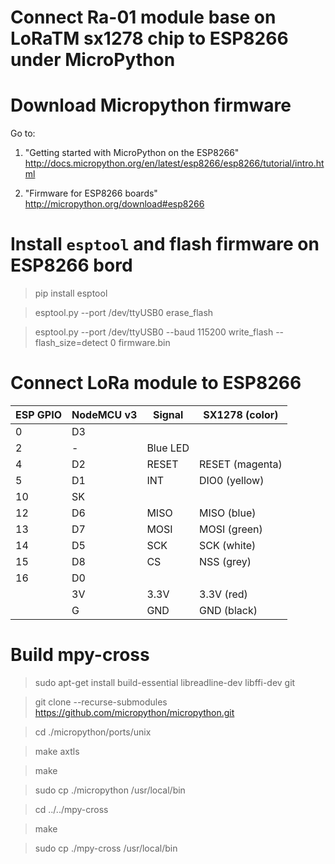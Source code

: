 Connect Ra-01 module base on LoRaTM sx1278 chip to ESP8266 under MicroPython
============================================================================

# Download Micropython firmware
Go to:

1. "Getting started with MicroPython on the ESP8266"
http://docs.micropython.org/en/latest/esp8266/esp8266/tutorial/intro.html

2. "Firmware for ESP8266 boards"
http://micropython.org/download#esp8266

# Install `esptool` and flash firmware on ESP8266 bord

> pip install esptool

> esptool.py --port /dev/ttyUSB0 erase_flash

> esptool.py --port /dev/ttyUSB0 --baud 115200 write_flash --flash_size=detect 0 firmware.bin

# Connect LoRa module to ESP8266

| ESP GPIO | NodeMCU v3 |   Signal    | SX1278 (color)  |
| -------- | ---------- | ----------- | --------------- |
|     0    |     D3     |             |                 |
|     2    |     -      |  Blue LED   |                 |
|     4    |     D2     |   RESET     | RESET (magenta) |
|     5    |     D1     |    INT      | DIO0  (yellow)  |
|    10    |     SK     |             |                 |
|    12    |     D6     |    MISO     | MISO  (blue)    |
|    13    |     D7     |    MOSI     | MOSI  (green)   |
|    14    |     D5     |    SCK      | SCK   (white)   |
|    15    |     D8     |    CS       | NSS   (grey)    |
|    16    |     D0     |             |                 |
|          |     3V     |    3.3V     | 3.3V  (red)     |
|          |     G      |    GND      | GND   (black)   |

# Build mpy-cross

> sudo apt-get install build-essential libreadline-dev libffi-dev git

> git clone --recurse-submodules https://github.com/micropython/micropython.git

> cd ./micropython/ports/unix

> make axtls

> make

> sudo cp ./micropython /usr/local/bin

> cd ../../mpy-cross

> make

> sudo cp ./mpy-cross /usr/local/bin



